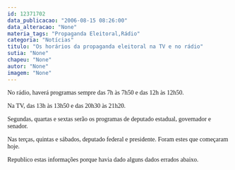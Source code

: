 ```yaml
---
id: 12371702
data_publicacao: "2006-08-15 08:26:00"
data_alteracao: "None"
materia_tags: "Propaganda Eleitoral,Rádio"
categoria: "Notícias"
titulo: "Os horários da propaganda eleitoral na TV e no rádio"
sutia: "None"
chapeu: "None"
autor: "None"
imagem: "None"
---
```

<p><P><FONT face=Verdana>No rádio, haverá programas sempre das 7h às 7h50 e das 12h às 12h50.</FONT></P></p>
<p><P><FONT face=Verdana>Na TV,&nbsp;das 13h às 13h50 e das 20h30 às 21h20.</FONT></P></p>
<p><P><FONT face=Verdana>Segundas, quartas e sextas serão os programas de deputado estadual, governador e senador.</FONT></P></p>
<p><P><FONT face=Verdana>Nas terças, quintas e sábados, deputado federal e&nbsp;presidente. Foram estes que começaram hoje.</FONT></P></p>
<p><P><FONT face=Verdana>Republico estas informações porque havia dado alguns&nbsp;dados errados abaixo.</FONT></P> </p>
